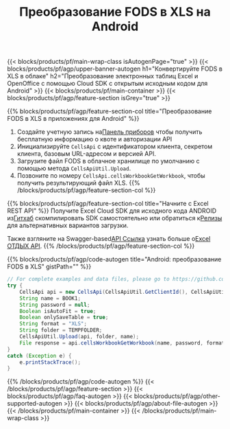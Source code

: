 ﻿---
title:  Преобразование FODS в XLS на Android
description: Автоматизируйте Excel операции по обработке файлов, такие как создание, редактирование и преобразование, с помощью облака API и Android SDK с открытым исходным кодом
url: /ru/android/conversion/fods-to-xls/
family: cells
platformtag: android
feature: conversion
informat: FODS
outformat: XLS
platform: Android
otherformats: HTML XLSX DIF SVG MD XLSB XPS XLTM XML CSV ODS TSV MHTML XLSM XLTX FODS 
---
{{< blocks/products/pf/main-wrap-class isAutogenPage="true" >}}
{{< blocks/products/pf/agp/upper-banner-autogen h1="Конвертируйте FODS в XLS в облаке" h2="Преобразование электронных таблиц Excel и OpenOffice с помощью Cloud SDK с открытым исходным кодом для Android" >}}
{{< blocks/products/pf/main-container >}}
{{< blocks/products/pf/agp/feature-section isGrey="true" >}}

{{% blocks/products/pf/agp/feature-section-col title="Преобразование FODS в XLS в приложениях для Android" %}}
1.  Создайте учетную запись на<a href="https://dashboard.aspose.cloud/">Панель приборов</a> чтобы получить бесплатную информацию о квоте и авторизации API
1. Инициализируйте ```CellsApi``` с идентификатором клиента, секретом клиента, базовым URL-адресом и версией API.
1. Загрузите файл FODS в облачное хранилище по умолчанию с помощью метода ```CellsApiUtil.Upload```.
1. Позвоните по номеру ```CellsApi.cellsWorkbookGetWorkbook```, чтобы получить результирующий файл XLS.
{{% /blocks/products/pf/agp/feature-section-col %}}

{{% blocks/products/pf/agp/feature-section-col title="Начните с Excel REST API" %}}
 Получите Excel Cloud SDK для исходного кода ANDROID из[Гитхаб](https://github.com/aspose-cells-cloud/aspose-cells-cloud-android) скомпилировать SDK самостоятельно или обратиться к[Релизы](https://releases.aspose.cloud/) для альтернативных вариантов загрузки.

 Также взгляните на Swagger-based[API Ссылка](https://apireference.aspose.cloud/cells/) узнать больше о[Excel ОТДЫХ API](https://products.aspose.cloud/cells/curl/).
{{% /blocks/products/pf/agp/feature-section-col %}}

{{% blocks/products/pf/agp/code-autogen title="Android: преобразование FODS в XLS" gistPath="" %}}
```java
// For complete examples and data files, please go to https://github.com/aspose-cells-cloud/aspose-cells-cloud-android/
try {
    CellsApi api = new CellsApi(CellsApiUtil.GetClientId(), CellsApiUtil.GetClientSecret(), CellsApiUtil.GetAPIVersion(), CellsApiUtil.GetBaseUrl());
    String name = BOOK1;
    String password = null;
    Boolean isAutoFit = true;
    Boolean onlySaveTable = true;
    String format = "XLS";
    String folder = TEMPFOLDER;
    CellsApiUtil.Upload(api, folder, name);
    File response = api.cellsWorkbookGetWorkbook(name, password, format, isAutoFit, onlySaveTable, folder, null, null);
}
catch (Exception e) {
    e.printStackTrace();
}
```
{{% /blocks/products/pf/agp/code-autogen %}}
{{< /blocks/products/pf/agp/feature-section >}}
{{< blocks/products/pf/agp/faq-autogen >}}
{{< blocks/products/pf/agp/other-supported-autogen >}}
{{< blocks/products/pf/agp/about-file-autogen >}}
{{< /blocks/products/pf/main-container >}}
{{< /blocks/products/pf/main-wrap-class >}}